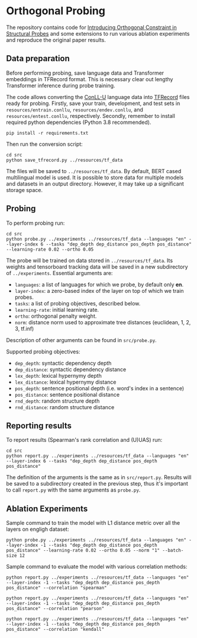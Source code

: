 # Orthogonal Probing

The repository contains code for [Introducing Orthogonal Constraint in Structural Probes](https://arxiv.org/abs/2012.15228) and some extensions to run various ablation experiments and reproduce the original paper results. 

## Data preparation

Before performing probing, save language data and Transformer embeddings in TFRecord format. This is necessary
clear out lengthy Transformer inference during probe training.

The code allows converting the [ConLL-U](https://universaldependencies.org/format.html) language data into [TFRecord](https://www.tensorflow.org/tutorials/load_data/tfrecord) files ready for probing. Firstly, save your train, development, and test sets
in `resources/entrain.conllu`, `resources/endev.conllu`, and `resources/entest.conllu`, respectively. Secondly, remember to install required
python dependencies (Python 3.8 recommended).
```
pip install -r requirements.txt
```
Then run the conversion script:

```
cd src
python save_tfrecord.py ../resources/tf_data
```

The files will be saved to `../resources/tf_data`. By default, BERT cased multilingual
model is used. It is possible to store data for multiple models and datasets in an output directory. However, it may
take up a significant storage space.


## Probing

To perform probing run:

```
cd src
python probe.py ../experiments ../resources/tf_data --languages "en" --layer-index 6 --tasks "dep_depth dep_distance pos_depth pos_distance" --learning-rate 0.02 --ortho 0.05 
```

The probe will be trained on data stored in `../resources/tf_data`. Its weights and tensorboard tracking data will be saved in
a new subdirectory of `../experiments`. Essential arguments are:
* `languages`: a list of languages for which we probe, by default only **en**.
* `layer-index`: a zero-based index of the layer on top of which we train probes.
* `tasks`: a list of probing objectives, described below.
* `learning-rate`: initial learning rate.
* `ortho`: orthogonal penalty weight.
* `norm`: distance norm used to approximate tree distances (euclidean, 1, 2, 3, tf.inf)

Description of other arguments can be found in `src/probe.py`.

Supported probing objectives:
* `dep_depth`: syntactic dependency depth
* `dep_distance`: syntactic dependency distance
* `lex_depth`: lexical hypernymy depth
* `lex_distance`: lexical hypernymy distance
* `pos_depth`: sentence positional depth (i.e. word's index in a sentence)
* `pos_distance`: sentence positional distance
* `rnd_depth`: random structure depth
* `rnd_distance`: random structure distance 



## Reporting results

To report results (Spearman's rank correlation and (U)UAS) run:

```
cd src
python report.py ../experiments ../resources/tf_data --languages "en" --layer-index 6 --tasks "dep_depth dep_distance pos_depth pos_distance"
```

The definition of the arguments is the same as in `src/report.py`. Results will be saved to a subdirectory created in the previous
step, thus it's important to call `report.py` with the same arguments as `probe.py`.

## Ablation Experiments

Sample command to train the model with L1 distance metric over all the layers on engligh dataset:

`python probe.py ../experiments ../resources/tf_data --languages "en" --layer-index -1 --tasks "dep_depth dep_distance pos_depth pos_distance" --learning-rate 0.02 --ortho 0.05 --norm "1" --batch-size 12`

Sample command to evaluate the model with various correlation methods:

`python report.py ../experiments ../resources/tf_data --languages "en" --layer-index -1 --tasks "dep_depth dep_distance pos_depth pos_distance" --correlation "spearman"`

`python report.py ../experiments ../resources/tf_data --languages "en" --layer-index -1 --tasks "dep_depth dep_distance pos_depth pos_distance" --correlation "pearson"`

`python report.py ../experiments ../resources/tf_data --languages "en" --layer-index -1 --tasks "dep_depth dep_distance pos_depth pos_distance" --correlation "kendall"`

